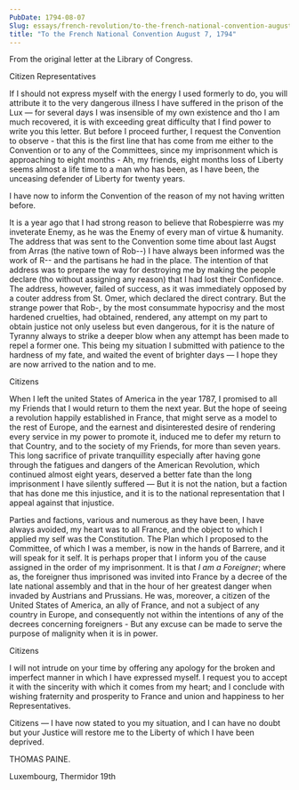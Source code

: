 ```yaml
---
PubDate: 1794-08-07
Slug: essays/french-revolution/to-the-french-national-convention-august-7-1794
title: "To the French National Convention August 7, 1794"
---
```


   From the original letter at the Library of Congress.

   Citizen Representatives

   If I should not express myself with the energy I used formerly to do, you
   will attribute it to the very dangerous illness I have suffered in the
   prison of the Lux &mdash; for several days I was insensible of my own
   existence and tho I am much recovered, it is with exceeding great
   difficulty that I find power to write you this letter.
   But before I proceed further, I request the Convention to observe - that
   this is the first line that has come from me either to the Convention or
   to any of the Committees, since my imprisonment which is approaching to
   eight months - Ah, my friends, eight months loss of Liberty seems almost a
   life time to a man who has been, as I have been, the unceasing defender of
   Liberty for twenty years.

   I have now to inform the Convention of the reason of my not having written
   before. 
   
   It is a year ago that I had strong reason to believe that
   Robespierre was my inveterate Enemy, as he was the Enemy of every man of
   virtue & humanity. The address that was sent to the Convention some time
   about last Augst from Arras (the native town of Rob--) I have
   always been informed was the work of R-- and the partisans he
   had in the place. The intention of that address was to prepare the way for
   destroying me by making the people declare (tho without assigning any
   reason) that I had lost their Confidence. The address, however, failed of
   success, as it was immediately opposed by a couter address from St. Omer,
   which declared the direct contrary. But the strange power that
   Rob-, by the most consummate hypocrisy and the most hardened
   cruelties, had obtained, rendered, any attempt on my part to obtain justice
   not only useless but even dangerous, for it is the nature of Tyranny
   always to strike a deeper blow when any attempt has been made to repel a
   former one. This being my situation I submitted with patience to the
   hardness of my fate, and waited the event of brighter days &mdash; I hope they 
   are now arrived to the nation and to me.

   Citizens 
   
   When I left the united States of America in the year 1787, I promised to
   all my Friends that I would return to them the next year. But the hope of
   seeing a revolution happily established in France, that might serve as a
   model to the rest of Europe, and the earnest and disinterested desire of
   rendering every service in my power to promote it, induced me to defer my
   return to that Country, and to the society of my Friends, for more than
   seven years. This long sacrifice of private tranquillity especially after
   having gone through the fatigues and dangers of the American Revolution,
   which continued almost eight years, deserved a better fate than the long
   imprisonment I have silently suffered &mdash; But it is not the nation, but a
   faction that has done me this injustice, and it is to the national
   representation that I appeal against that injustice. 
   
   Parties and factions,
   various and numerous as they have been, I have always avoided, my heart
   was to all France, and the object to which I applied my self was
   the Constitution. The Plan which I proposed to the Committee, of which I
   was a member, is now in the hands of Barrere, and it will speak for
   it self. It is perhaps proper that I inform you of the cause assigned in the 
   order of my imprisonment. It is that *I am a Foreigner*; where as, the foreigner
   thus imprisoned was invited into France by a decree of the late national
   assembly and that in the hour of her greatest danger when invaded by
   Austrians and Prussians. He was, moreover, a citizen of the United States
   of America, an ally of France, and not a subject of any country in Europe,
   and consequently not within the intentions of any of the decrees
   concerning foreigners - But any excuse can be made to serve the purpose of
   malignity when it is in power.
   
   Citizens

   I will not intrude on your time by offering any apology for the broken and
   imperfect manner in which I have expressed myself. I request you to accept
   it with the sincerity with which it comes from my heart; and I conclude
   with wishing fraternity and prosperity to France and union and happiness
   to her Representatives.

   Citizens &mdash; I have now stated to you my situation, and I can have no doubt
   but your Justice will restore me to the Liberty of which I have been
   deprived.

   THOMAS PAINE.

   Luxembourg, Thermidor 19th

